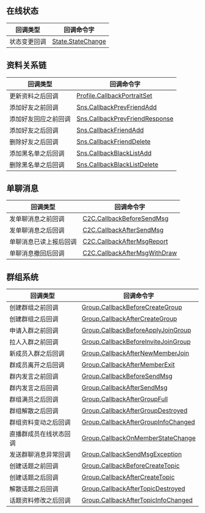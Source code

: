 ## 在线状态

| 回调类型         | 回调命令字                                    |
| ---------------- | --------------------------------------------- |
| 状态变更回调 | [State.StateChange](https://intl.cloud.tencent.com/document/product/1047/34357) |


## 资料关系链

| 回调类型           | 回调命令字                                                   |
| ------------------ | ------------------------------------------------------------ |
| 更新资料之后回调 | [Profile.CallbackPortraitSet](https://intl.cloud.tencent.com/document/product/1047/48733) |
| 添加好友之前回调   | [Sns.CallbackPrevFriendAdd](https://intl.cloud.tencent.com/document/product/1047/43468)        |
| 添加好友回应之前回调   | [Sns.CallbackPrevFriendResponse](https://intl.cloud.tencent.com/document/product/1047/43467)        |
| 添加好友之后回调   | [Sns.CallbackFriendAdd](https://intl.cloud.tencent.com/document/product/1047/34359)        |
| 删除好友之后回调   | [Sns.CallbackFriendDelete](https://intl.cloud.tencent.com/document/product/1047/34360)  |
| 添加黑名单之后回调 | [Sns.CallbackBlackListAdd](https://intl.cloud.tencent.com/document/product/1047/34361)  |
| 删除黑名单之后回调 | [Sns.CallbackBlackListDelete](https://intl.cloud.tencent.com/document/product/1047/34362) |


## 单聊消息

| 回调类型           | 回调命令字                                                   |
| ------------------ | ------------------------------------------------------------ |
| 发单聊消息之前回调 | [C2C.CallbackBeforeSendMsg](https://intl.cloud.tencent.com/document/product/1047/34364) |
| 发单聊消息之后回调 | [C2C.CallbackAfterSendMsg](https://intl.cloud.tencent.com/document/product/1047/34365)  |
| 单聊消息已读上报后回调 | [C2C.CallbackAfterMsgReport](https://intl.cloud.tencent.com/document/product/1047/43465)  |
| 单聊消息撤回后回调 | [C2C.CallbackAfterMsgWithDraw](https://intl.cloud.tencent.com/document/product/1047/43466)  |

## 群组系统

| 回调类型           | 回调命令字                                                   |
| ------------------ | ------------------------------------------------------------ |
|创建群组之前回调|[Group.CallbackBeforeCreateGroup](https://intl.cloud.tencent.com/document/product/1047/34368)|
|创建群组之后回调|[Group.CallbackAfterCreateGroup](https://intl.cloud.tencent.com/document/product/1047/34369)|
|申请入群之前回调|[Group.CallbackBeforeApplyJoinGroup](https://intl.cloud.tencent.com/document/product/1047/34370)|
|拉人入群之前回调|[Group.CallbackBeforeInviteJoinGroup](https://intl.cloud.tencent.com/document/product/1047/34371)|
|新成员入群之后回调|[Group.CallbackAfterNewMemberJoin](https://intl.cloud.tencent.com/document/product/1047/34372)|
|群成员离开之后回调|[Group.CallbackAfterMemberExit](https://intl.cloud.tencent.com/document/product/1047/34373)|
|群内发言之前回调|[Group.CallbackBeforeSendMsg](https://intl.cloud.tencent.com/document/product/1047/34374)|
|群内发言之后回调|[Group.CallbackAfterSendMsg](https://intl.cloud.tencent.com/document/product/1047/34375)|
|群组满员之后回调|[Group.CallbackAfterGroupFull](https://intl.cloud.tencent.com/document/product/1047/34376)|
|群组解散之后回调|[Group.CallbackAfterGroupDestroyed](https://intl.cloud.tencent.com/document/product/1047/34377)|
|群组资料变动之后回调|[Group.CallbackAfterGroupInfoChanged](https://intl.cloud.tencent.com/document/product/1047/34378)|
|直播群成员在线状态回调|[Group.CallbackOnMemberStateChange](https://intl.cloud.tencent.com/document/product/1047/48734)|
|发送群聊消息异常回调|[Group.CallbackSendMsgException](https://intl.cloud.tencent.com/document/product/1047/49462)|
|创建话题之前回调|[Group.CallbackBeforeCreateTopic](https://intl.cloud.tencent.com/document/product/1047/49463)|
|创建话题之后回调|[Group.CallbackAfterCreateTopic](https://intl.cloud.tencent.com/document/product/1047/49464)|
|解散话题之后回调|[Group.CallbackAfterTopicDestroyed](https://intl.cloud.tencent.com/document/product/1047/49465)|
|话题资料修改之后回调|[Group.CallbackAfterTopicInfoChanged](https://intl.cloud.tencent.com/document/product/1047/49466)|
